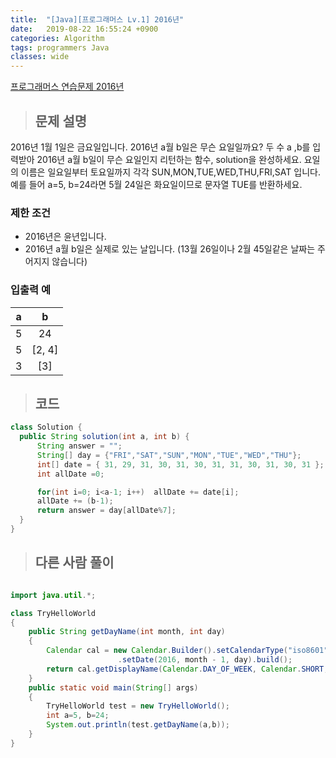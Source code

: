 ```yaml
---
title:  "[Java][프로그래머스 Lv.1] 2016년"
date:   2019-08-22 16:55:24 +0900
categories: Algorithm
tags: programmers Java
classes: wide
---  
```


[프로그래머스 연습문제 2016년](https://programmers.co.kr/learn/courses/30/lessons/12901)    


> ## 문제 설명  

2016년 1월 1일은 금요일입니다. 2016년 a월 b일은 무슨 요일일까요? 두 수 a ,b를 입력받아 2016년 a월 b일이 무슨 요일인지 리턴하는 함수, solution을 완성하세요. 요일의 이름은 일요일부터 토요일까지 각각 SUN,MON,TUE,WED,THU,FRI,SAT  입니다. 예를 들어 a=5, b=24라면 5월 24일은 화요일이므로 문자열 TUE를 반환하세요.  


### 제한 조건  
- 2016년은 윤년입니다.  
- 2016년 a월 b일은 실제로 있는 날입니다. (13월 26일이나 2월 45일같은 날짜는 주어지지 않습니다)  


### 입출력 예  

| a |    b   |
|:-:|:------:|
| 5 | 24     |
| 5 | [2, 4] |
| 3 | [3]    |  


>## 코드

```java   
class Solution {
  public String solution(int a, int b) {
      String answer = "";
      String[] day = {"FRI","SAT","SUN","MON","TUE","WED","THU"};
      int[] date = { 31, 29, 31, 30, 31, 30, 31, 31, 30, 31, 30, 31 };
      int allDate =0;

      for(int i=0; i<a-1; i++)  allDate += date[i];
      allDate += (b-1);
      return answer = day[allDate%7];
  }
}

```

>## 다른 사람 풀이  

```java  

import java.util.*;

class TryHelloWorld
{
    public String getDayName(int month, int day)
    {
        Calendar cal = new Calendar.Builder().setCalendarType("iso8601")
                        .setDate(2016, month - 1, day).build();
        return cal.getDisplayName(Calendar.DAY_OF_WEEK, Calendar.SHORT, new Locale("ko-KR")).toUpperCase();
    }
    public static void main(String[] args)
    {
        TryHelloWorld test = new TryHelloWorld();
        int a=5, b=24;
        System.out.println(test.getDayName(a,b));
    }
}  
```
